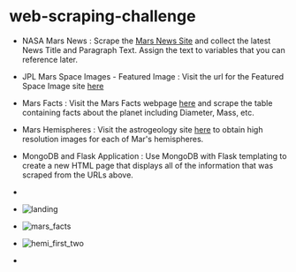 # web-scraping-challenge

* NASA Mars News : Scrape the [Mars News Site](https://redplanetscience.com/) and collect the latest News Title and Paragraph Text. Assign the text to variables that you can reference later.
* JPL Mars Space Images - Featured Image : Visit the url for the Featured Space Image site [here](https://spaceimages-mars.com)
* Mars Facts : Visit the Mars Facts webpage [here](https://galaxyfacts-mars.com) and scrape the table containing facts about the planet including Diameter, Mass, etc.
* Mars Hemispheres : Visit the astrogeology site [here](https://marshemispheres.com/) to obtain high resolution images for each of Mar's hemispheres.
* MongoDB and Flask Application : Use MongoDB with Flask templating to create a new HTML page that displays all of the information that was scraped from the URLs above.
* 
* ![landing](https://user-images.githubusercontent.com/83611005/132140775-33b76be2-4d51-4166-996a-9e67f55d45a2.png)
* ![mars_facts](https://user-images.githubusercontent.com/83611005/132140796-64b8d8c4-e643-4a20-a1da-0f1a104f4647.png)
* ![hemi_first_two](https://user-images.githubusercontent.com/83611005/132140819-a6bbafd9-76f8-4223-8200-14876a62f732.png)

* 





